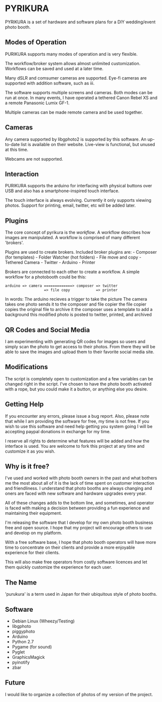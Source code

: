 PYRIKURA
========

PYRIKURA is a set of hardware and software plans for a DIY wedding/event photo booth.


Modes of Operation
------------------

PURIKURA supports many modes of operation and is very flexible.

The workflow/broker system allows almost unlimited customization.
Workflows can be saved and used at a later time.

Many dSLR and comsumer cameras are supported.  Eye-fi cameras are supported
with addition software, such as iii.

The software supports multiple screens and cameras.  Both modes can be run at
once.  In many events, I have operated a tethered Canon Rebel XS and a remote
Panasonic Lumix GF-1.

Multiple cameras can be made remote camera and be used together.


Cameras
-------

Any camera supported by libgphoto2 is supported by this software.  An up-to-date
list is available on their website.  Live-view is functional, but unused at
this time.

Webcams are not supported.


Interaction
-----------

PURIKURA supports the arduino for interfacing with physical buttons over USB
and also has a smartphone-inspired touch interface.

The touch interface is always evolving.  Currently it only supports viewing
photos.  Support for printing, email, twitter, etc will be added later.


Plugins
-------

The core concept of pyrikura is the *workflow*.  A workflow describes how
images are manipulated.  A workflow is comprised of many different 'brokers'.

Plugins are used to create brokers.  Included broker plugins are:
    - Composer (for templates)
    - Folder Watcher (hot folders)
    - File move and copy
    - Tethered Camera
    - Twitter
    - Arduino
    - Printer

Brokers are connected to each other to create a workflow.  A simple workflow for
a photobooth could be this:

    arduino => camera =============> composer => twitter
                      => file copy            => printer


In words:
    The arduino recieves a trigger to take the picture
    The camera takes one photo sends it to the composer and file copier
        the file copier copies the original file to archive it
        the composer uses a template to add a background
            this modified photo is posted to twitter, printed, and archived

QR Codes and Social Media
-------------------------

I am experimenting with generating QR codes for images so users and simply scan
the photo to get access to their photos.  From there they will be able to save
the images and upload them to their favorite social media site.


Modifications
-------------

The script is completely open to customization and a few variables can be changed right in the script.  I've chosen to have the photo booth activated with a rope, but you could make it a button, or anything else you desire.


Getting Help
------------

If you encounter any errors, please issue a bug report.  Also, please note that
while I am providing the software for free, my time is not free.  If you wish to
use this software and need help getting you system going I will be accepting
paypal donations in exchange for my time.

I reserve all rights to determine what features will be added and how the
interface is used.  You are welcome to fork this project at any time and
customize it as you wish.


Why is it free?
---------------

I've used and worked with photo booth owners in the past and what bothers me the
most about all of it is the lack of time spent on customer interaction and
friendliness.  I understand that photo booths are always changing and oners are
faced with new software and hardware upgrades every year.

All of these changes adds to the bottom line, and sometimes, and operator is
faced with making a decision between providing a fun experience and maintaining
their equipment.

I'm releasing the software that I develop for my own photo booth business free
and open source.  I hope that my project will encourage others to use and
develop on my platform.

With a free software base, I hope that photo booth operators will have more time
to concentrate on their clients and provide a more enjoyable experience for
their clients.

This will also make free operators from costly software licences and let them
quickly customize the experience for each user.


The Name
--------
 
'purukura' is a term used in Japan for their ubiquitous style of photo booths.


Software
--------

-  Debian Linux (Wheezy/Testing)
-  libgphoto
-  piggyphoto
-  Arduino
-  Python 2.7
-  Pygame (for sound)
-  Pyglet
-  GraphicsMagick
-  pyinotify
-  zbar


Future
------

I would like to organize a collection of photos of my version of the project.
